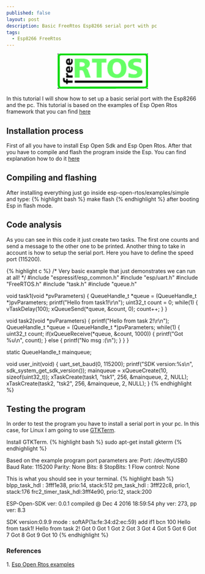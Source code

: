 ```yaml
---
published: false
layout: post
description: Basic FreeRtos Esp8266 serial port with pc
tags:
  - Esp8266 FreeRtos
---
```

<center><img src="/images/freeRtos.png" width="236" height="92"></center>

In this tutorial I will show how to set up a basic serial port with the Esp8266 and the pc. This tutorial is based on the examples of Esp Open Rtos framework that you can find  <a href="https://github.com/SuperHouse/esp-open-rtos/tree/master/examples" target="_blank">here</a>

<!-- more -->
 
<h2>Installation process</h2>
First of all you have to install Esp Open Sdk and Esp Open Rtos. After that you have to compile and flash the program inside the Esp. You can find explanation how to do it <a href="{{ site.baseurl }}{% post_url 2016-11-27-Esp8266-FreeRtos %}" target="_blank">here</a> 

<h2>Compiling and flashing</h2>
After installing everything just go inside esp-open-rtos/examples/simple and type: 
{% highlight bash %}
make flash
{% endhighlight %}
after booting Esp in flash mode. 

<h2> Code analysis </h2>
As you can see in this code it just create two tasks. The first one counts and send a message to the other one to be printed. Another thing to take in account is how to setup the serial port. Here you have to define the speed port (115200). 

{% highlight c %}
/* Very basic example that just demonstrates we can run at all!
 */
#include "espressif/esp_common.h"
#include "esp/uart.h"
#include "FreeRTOS.h"
#include "task.h"
#include "queue.h"

void task1(void *pvParameters)
{
    QueueHandle_t *queue = (QueueHandle_t *)pvParameters;
    printf("Hello from task1!\r\n");
    uint32_t count = 0;
    while(1) {
        vTaskDelay(100);
        xQueueSend(*queue, &count, 0);
        count++;
    }
}

void task2(void *pvParameters)
{
    printf("Hello from task 2!\r\n");
    QueueHandle_t *queue = (QueueHandle_t *)pvParameters;
    while(1) {
        uint32_t count;
        if(xQueueReceive(*queue, &count, 1000)) {
            printf("Got %u\n", count);
        } else {
            printf("No msg :(\n");
        }
    }
}

static QueueHandle_t mainqueue;

void user_init(void)
{
    uart_set_baud(0, 115200);
    printf("SDK version:%s\n", sdk_system_get_sdk_version());
    mainqueue = xQueueCreate(10, sizeof(uint32_t));
    xTaskCreate(task1, "tsk1", 256, &mainqueue, 2, NULL);
    xTaskCreate(task2, "tsk2", 256, &mainqueue, 2, NULL);
}
{% endhighlight %}

<h2>Testing the program</h2>
In order to test the program you have to install a serial port in your pc. In this case, for Linux I am going to use <a href="http://gtkterm.feige.net/" target="_blank">GTKTerm</a>. 

Install GTKTerm.
{% highlight bash %}
sudo apt-get install gkterm
{% endhighlight %}

Based on the example program port parameters are:
Port: /dev/ttyUSB0
Baud Rate: 115200
Parity: None
Bits: 8
StopBits: 1
Flow control: None

This is what you should see in your terminal.
{% highlight bash %}
blpp_task_hdl : 3fff1e38, prio:14, stack:512
pm_task_hdl : 3fff22c8, prio:1, stack:176
frc2_timer_task_hdl:3fff4e90, prio:12, stack:200

ESP-Open-SDK ver: 0.0.1 compiled @ Dec  4 2016 18:59:54
phy ver: 273, pp ver: 8.3

SDK version:0.9.9
mode : softAP(1a:fe:34:d2:ec:59)
add if1
bcn 100
Hello from task1!
Hello from task 2!
Got 0
Got 1
Got 2
Got 3
Got 4
Got 5
Got 6
Got 7
Got 8
Got 9
Got 10
{% endhighlight %}


<h3>References</h3>
1. <a href="https://github.com/SuperHouse/esp-open-rtos/tree/master/examples" target="_blank">Esp Open Rtos examples</a>